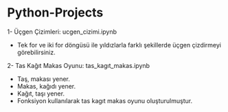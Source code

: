# Python-Projects

1- Üçgen Çizimleri: ucgen_cizimi.ipynb 

   * Tek for ve iki for döngüsü ile yıldızlarla farklı şekillerde üçgen çizdirmeyi görebilirsiniz.

2- Tas Kağıt Makas Oyunu: tas_kagıt_makas.ipynb

   * Taş, makası yener.
   * Makas, kağıdı yener.
   * Kağıt, taşı yener.
   * Fonksiyon kullanılarak tas kagıt makas oyunu oluşturulmuştur.